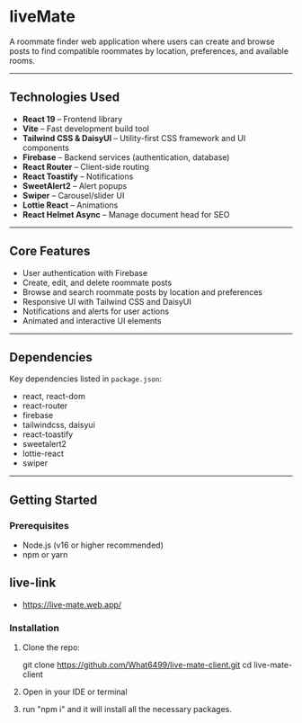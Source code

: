 # liveMate

A roommate finder web application where users can create and browse posts to find compatible roommates by location, preferences, and available rooms.

---

## Technologies Used

- **React 19** – Frontend library  
- **Vite** – Fast development build tool  
- **Tailwind CSS & DaisyUI** – Utility-first CSS framework and UI components  
- **Firebase** – Backend services (authentication, database)  
- **React Router** – Client-side routing  
- **React Toastify** – Notifications  
- **SweetAlert2** – Alert popups  
- **Swiper** – Carousel/slider UI  
- **Lottie React** – Animations  
- **React Helmet Async** – Manage document head for SEO  

---

## Core Features

- User authentication with Firebase  
- Create, edit, and delete roommate posts  
- Browse and search roommate posts by location and preferences  
- Responsive UI with Tailwind CSS and DaisyUI  
- Notifications and alerts for user actions  
- Animated and interactive UI elements  

---

## Dependencies

Key dependencies listed in `package.json`:

- react, react-dom  
- react-router  
- firebase  
- tailwindcss, daisyui  
- react-toastify  
- sweetalert2  
- lottie-react  
- swiper  

---

## Getting Started

### Prerequisites

- Node.js (v16 or higher recommended)  
- npm or yarn  

## live-link
- https://live-mate.web.app/
### Installation

1. Clone the repo:

  
   git clone https://github.com/What6499/live-mate-client.git
   cd live-mate-client
2. Open in your IDE or terminal
3. run "npm i" and it will install all the necessary packages.
